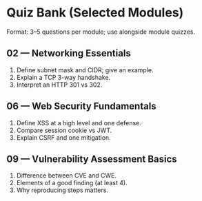 # Quiz Bank (Selected Modules)

Format: 3–5 questions per module; use alongside module quizzes.

## 02 — Networking Essentials
1) Define subnet mask and CIDR; give an example.
2) Explain a TCP 3-way handshake.
3) Interpret an HTTP 301 vs 302.

## 06 — Web Security Fundamentals
1) Define XSS at a high level and one defense.
2) Compare session cookie vs JWT.
3) Explain CSRF and one mitigation.

## 09 — Vulnerability Assessment Basics
1) Difference between CVE and CWE.
2) Elements of a good finding (at least 4).
3) Why reproducing steps matters.
